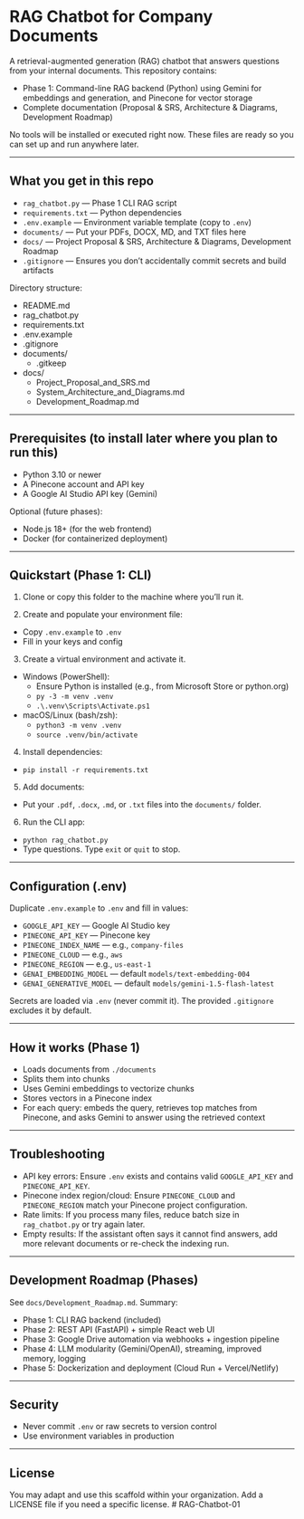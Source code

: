 # RAG Chatbot for Company Documents

A retrieval-augmented generation (RAG) chatbot that answers questions from your internal documents. This repository contains:
- Phase 1: Command-line RAG backend (Python) using Gemini for embeddings and generation, and Pinecone for vector storage
- Complete documentation (Proposal & SRS, Architecture & Diagrams, Development Roadmap)

No tools will be installed or executed right now. These files are ready so you can set up and run anywhere later.

---

## What you get in this repo
- `rag_chatbot.py` — Phase 1 CLI RAG script
- `requirements.txt` — Python dependencies
- `.env.example` — Environment variable template (copy to `.env`)
- `documents/` — Put your PDFs, DOCX, MD, and TXT files here
- `docs/` — Project Proposal & SRS, Architecture & Diagrams, Development Roadmap
- `.gitignore` — Ensures you don’t accidentally commit secrets and build artifacts

Directory structure:
- README.md
- rag_chatbot.py
- requirements.txt
- .env.example
- .gitignore
- documents/
  - .gitkeep
- docs/
  - Project_Proposal_and_SRS.md
  - System_Architecture_and_Diagrams.md
  - Development_Roadmap.md

---

## Prerequisites (to install later where you plan to run this)
- Python 3.10 or newer
- A Pinecone account and API key
- A Google AI Studio API key (Gemini)

Optional (future phases):
- Node.js 18+ (for the web frontend)
- Docker (for containerized deployment)

---

## Quickstart (Phase 1: CLI)

1) Clone or copy this folder to the machine where you’ll run it.

2) Create and populate your environment file:
- Copy `.env.example` to `.env`
- Fill in your keys and config

3) Create a virtual environment and activate it.
- Windows (PowerShell):
  - Ensure Python is installed (e.g., from Microsoft Store or python.org)
  - `py -3 -m venv .venv`
  - `.\.venv\Scripts\Activate.ps1`
- macOS/Linux (bash/zsh):
  - `python3 -m venv .venv`
  - `source .venv/bin/activate`

4) Install dependencies:
- `pip install -r requirements.txt`

5) Add documents:
- Put your `.pdf`, `.docx`, `.md`, or `.txt` files into the `documents/` folder.

6) Run the CLI app:
- `python rag_chatbot.py`
- Type questions. Type `exit` or `quit` to stop.

---

## Configuration (.env)
Duplicate `.env.example` to `.env` and fill in values:
- `GOOGLE_API_KEY` — Google AI Studio key
- `PINECONE_API_KEY` — Pinecone key
- `PINECONE_INDEX_NAME` — e.g., `company-files`
- `PINECONE_CLOUD` — e.g., `aws`
- `PINECONE_REGION` — e.g., `us-east-1`
- `GENAI_EMBEDDING_MODEL` — default `models/text-embedding-004`
- `GENAI_GENERATIVE_MODEL` — default `models/gemini-1.5-flash-latest`

Secrets are loaded via `.env` (never commit it). The provided `.gitignore` excludes it by default.

---

## How it works (Phase 1)
- Loads documents from `./documents`
- Splits them into chunks
- Uses Gemini embeddings to vectorize chunks
- Stores vectors in a Pinecone index
- For each query: embeds the query, retrieves top matches from Pinecone, and asks Gemini to answer using the retrieved context

---

## Troubleshooting
- API key errors: Ensure `.env` exists and contains valid `GOOGLE_API_KEY` and `PINECONE_API_KEY`.
- Pinecone index region/cloud: Ensure `PINECONE_CLOUD` and `PINECONE_REGION` match your Pinecone project configuration.
- Rate limits: If you process many files, reduce batch size in `rag_chatbot.py` or try again later.
- Empty results: If the assistant often says it cannot find answers, add more relevant documents or re-check the indexing run.

---

## Development Roadmap (Phases)
See `docs/Development_Roadmap.md`. Summary:
- Phase 1: CLI RAG backend (included)
- Phase 2: REST API (FastAPI) + simple React web UI
- Phase 3: Google Drive automation via webhooks + ingestion pipeline
- Phase 4: LLM modularity (Gemini/OpenAI), streaming, improved memory, logging
- Phase 5: Dockerization and deployment (Cloud Run + Vercel/Netlify)

---

## Security
- Never commit `.env` or raw secrets to version control
- Use environment variables in production

---

## License
You may adapt and use this scaffold within your organization. Add a LICENSE file if you need a specific license.
#   R A G - C h a t b o t - 0 1 
 
 
